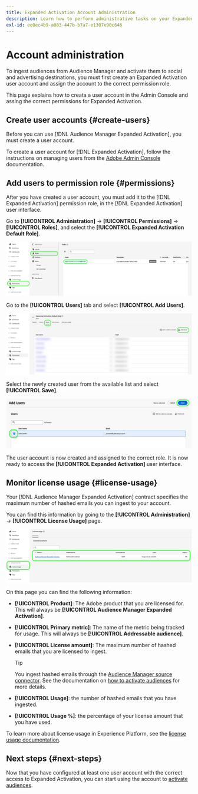 ```yaml
---
title: Expanded Activation Account Administration
description: Learn how to perform administrative tasks on your Expanded Activation account, such as monitoring license usage and assigning the correct permissions.
exl-id: ee0ec4b9-a083-447b-b7a7-e1307e90c646
---
```

# Account administration

To ingest audiences from Audience Manager and activate them to social and advertising destinations, you must first create an Expanded Activation user account and assign the account to the correct permission role.

This page explains how to creata a user account in the Admin Console and assing the correct permissions for Expanded Activation.

## Create user accounts {#create-users}

Before you can use [!DNL Audience Manager Expanded Activation], you must create a user account.

To create a user account for [!DNL Expanded Activation], follow the instructions on managing users from the [Adobe Admin Console](https://helpx.adobe.com/enterprise/using/manage-users-individually.html) documentation.

## Add users to permission role {#permissions}

After you have created a user account, you must add it to the [!DNL Expanded Activation] permission role, in the [!DNL Expanded Activation] user interface.

Go to **[!UICONTROL Administration]** -> **[!UICONTROL Permissions]** -> **[!UICONTROL Roles]**, and select the **[!UICONTROL Expanded Activation Default Role]**.

![Expanded Activation user interface image showing the Roles page.](assets/expanded-activation-role.png)

Go to the **[!UICONTROL Users]** tab and select **[!UICONTROL Add Users]**.

![Expanded Activation user interface image showing the Users page.](assets/add-users.png)

Select the newly created user from the available list and select **[!UICONTROL Save]**.

![Expanded Activation user interface image showing the Add Users page.](assets/add-user.png)

The user account is now created and assigned to the correct role. It is now ready to access the **[!UICONTROL Expanded Activation]** user interface.

## Monitor license usage {#license-usage}

Your [!DNL Audience Manager Expanded Activation] contract specifies the maximum number of hashed emails you can ingest to your account.

You can find this information by going to the **[!UICONTROL Administration]** -> **[!UICONTROL License Usage]** page.

![Expanded Activation user interface image showing the license usage screen.](assets/license-usage.png)

On this page you can find the following information:

* **[!UICONTROL Product]**: The Adobe product that you are licensed for. This will always be **[!UICONTROL Audience Manager Expanded Activation]**.
* **[!UICONTROL Primary metric]**: The name of the metric being tracked for usage. This will always be **[!UICONTROL Addressable audience]**.
* **[!UICONTROL License amount]**: The maximum number of hashed emails that you are licensed to ingest.

    >[!TIP]
    >
    >You ingest hashed emails through the [Audience Manager source connector](../sources/connectors/adobe-applications/audience-manager.md). See the documentation on [how to activate audiences](activate-audiences.md) for more details.

* **[!UICONTROL Usage]**: the number of hashed emails that you have ingested.
* **[!UICONTROL Usage %]**: the percentage of your license amount that you have used.

To learn more about license usage in Experience Platform, see the [license usage documentation](../dashboards/guides/license-usage.md).

## Next steps {#next-steps}

Now that you have configured at least one user account with the correct access to Expanded Activation, you can start using the account to [activate audiences](activate-audiences.md).
